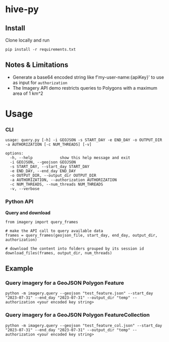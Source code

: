 # hive-py

## Install
Clone locally and run

```
pip install -r requirements.txt
```

## Notes & Limitations
- Generate a base64 encoded string like f'my-user-name:{apiKey}' to use as input for `authorization`
- The Imagery API demo restricts queries to Polygons with a maximum area of 1 km^2

# Usage
### CLI
```
usage: query.py [-h] -i GEOJSON -s START_DAY -e END_DAY -o OUTPUT_DIR -a AUTHORIZATION [-c NUM_THREADS] [-v]

options:
  -h, --help            show this help message and exit
  -i GEOJSON, --geojson GEOJSON
  -s START_DAY, --start_day START_DAY
  -e END_DAY, --end_day END_DAY
  -o OUTPUT_DIR, --output_dir OUTPUT_DIR
  -a AUTHORIZATION, --authorization AUTHORIZATION
  -c NUM_THREADS, --num_threads NUM_THREADS
  -v, --verbose
```

### Python API
**Query and download**
```
from imagery import query_frames

# make the API call to query available data
frames = query_frames(geojson_file, start_day, end_day, output_dir, authorization)

# download the content into folders grouped by its session id
download_files(frames, output_dir, num_threads)
```

## Example
### Query imagery for a GeoJSON Polygon Feature
```
python -m imagery.query --geojson "test_feature.json" --start_day "2023-07-31" --end_day "2023-07-31" --output_dir "temp" --authorization <your encoded key string>
```

### Query imagery for a GeoJSON Polygon FeatureCollection
```
python -m imagery.query --geojson "test_feature_col.json" --start_day "2023-07-31" --end_day "2023-07-31" --output_dir "temp" --authorization <your encoded key string>
```
